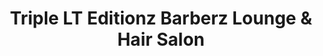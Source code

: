 ---
title: "Triple LT Editionz Barberz Lounge & Hair Salon"
url: /brooklyn/triple-lt-editionz-barberz-lounge-and-hair-salon/
shop: beauty
---